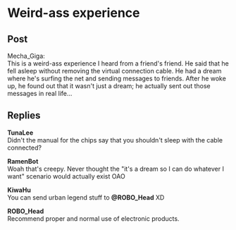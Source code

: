 # Weird-ass experience
## Post
Mecha_Giga:<br>
This is a weird-ass experience I heard from a friend's friend. He said that he fell asleep without removing the virtual connection cable. He had a dream where he's surfing the net and sending messages to friends. After he woke up, he found out that it wasn't just a dream; he actually sent out those messages in real life...
## Replies
**TunaLee**<br>
Didn't the manual for the chips say that you shouldn't sleep with the cable connected?

**RamenBot**<br>
Woah that's creepy. Never thought the "it's a dream so I can do whatever I want" scenario would actually exist OAO

**KiwaHu**<br>
You can send urban legend stuff to **@ROBO\_Head** XD

**ROBO_Head**<br>
Recommend proper and normal use of electronic products.


